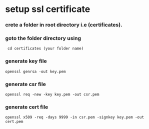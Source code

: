 # setup ssl certificate
### crete a folder in root directory i.e (certificates).
### goto the folder directory using 
`` cd certificates (your folder name)`` 
### generate key file
``openssl genrsa -out key.pem``

### generate csr file
``openssl req -new -key key.pem -out csr.pem ``

### generate cert file
``openssl x509 -req -days 9999 -in csr.pem -signkey key.pem -out cert.pem``
